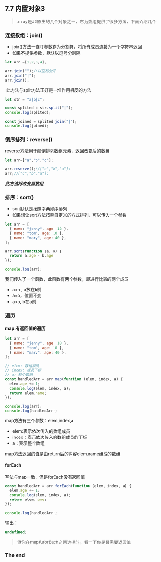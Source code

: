 ## 7.7 内置对象3

> array是JS原生的几个对象之一，它为数组提供了很多方法，下面介绍几个

### 连接数组：join()

* join()方法一直盯参数作为分割符，将所有成员连接为一个字符串返回
* 如果不提供参数，默认以逗号分割隔

```js
let arr =[1,2,3,4];

arr.join("");//以空格分开
arr.join("|");
arr.join();
```

​    此方法与split方法正好是一堆作用相反的方法

```js
let str = "a|b|c";

const splited = str.split("|");
console.log(splited);

const joined = splited.join("|");
console.log(joined);
```

### 倒序排列：reverse()

reverse方法用于颠倒排列数组元素，返回改变后的数组

```js
let arr=["a","b","c"];

arr.reserve();//["c","b","a"];
arr;//["c","b","a"];
```

***此方法将改变原数组***

### 排序：sort()

* sort默认是按照字典顺序排列
* 如果想让sort方法按照自定义的方式排列，可以传入一个参数

```js
let arr = [
  { name: "jenny", age: 18 },
  { name: "tom", age: 10 },
  { name: "mary", age: 40 },
];

arr.sort(function (a, b) {
  return a.age - b.age;
});

console.log(arr);
```

我们传入了一个函数，此函数有两个参数，即进行比较的两个成员

* a>b , a放在b前
* a=b，位置不变
* a<b,  b在a前

### 遍历

#### map:有返回值的遍历

```js
let arr = [
  { name: "jenny", age: 18 },
  { name: "tom", age: 10 },
  { name: "mary", age: 40 },
];

// elem: 数组成员
// index: 成员下标
// a: 整个数组
const handledArr = arr.map(function (elem, index, a) {
  elem.age += 1;
  console.log(elem, index, a);
  return elem.name;
});

console.log(arr);
console.log(handledArr);
```

map方法有三个参数：elem,index,a

* elem:表示依次传入的数组成员
* index：表示依次传入的数组成员的下标
* a：表示整个数组

map方法返回的值是由return后的内容elem.name组成的数组

#### forEach

写法与map一致，但是forEach没有返回值

```js
const handledArr = arr.forEach(function (elem, index, a) {
  elem.age += 1;
  console.log(elem, index, a);
  return elem.name;
});

console.log(handledArr);
```

输出：

```js
undefined;
```

> 但你在map和forEach之间选择时，看一下你是否需要返回值

### The end

